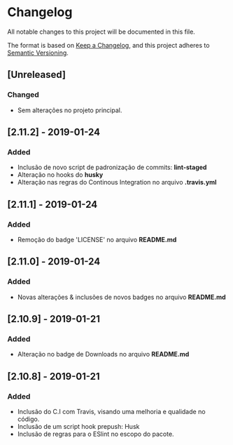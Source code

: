 # Changelog
All notable changes to this project will be documented in this file.

The format is based on [Keep a Changelog](https://keepachangelog.com/en/1.0.0/),
and this project adheres to [Semantic Versioning](https://semver.org/spec/v2.0.0.html).


## [Unreleased]
### Changed
- Sem alterações no projeto principal.

## [2.11.2] - 2019-01-24
### Added
- Inclusão de novo script de padronização de commits: **lint-staged**
- Alteração no hooks do **husky**
- Alteração nas regras do Continous Integration no arquivo **.travis.yml**

## [2.11.1] - 2019-01-24
### Added
- Remoção do badge 'LICENSE' no arquivo **README.md**

## [2.11.0] - 2019-01-24
### Added
- Novas alterações & inclusões de novos badges no arquivo **README.md**

## [2.10.9] - 2019-01-21
### Added
- Alteração no badge de Downloads no arquivo **README.md**

## [2.10.8] - 2019-01-21
### Added
- Inclusão do C.I com Travis, visando uma melhoria e qualidade no código.
- Inclusão de um script hook prepush: Husk
- Inclusão de regras para o ESlint no escopo do pacote.


